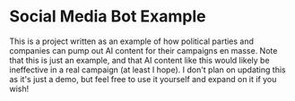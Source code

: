 # Social Media Bot Example
This is a project written as an example of how political parties and companies can pump out AI content for their campaigns en masse.
Note that this is just an example, and that AI content like this would likely be ineffective in a real campaign (at least I hope).
I don't plan on updating this as it's just a demo, but feel free to use it yourself and expand on it if you wish!